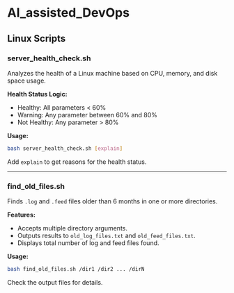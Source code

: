 ﻿
# AI_assisted_DevOps

## Linux Scripts

### server_health_check.sh
Analyzes the health of a Linux machine based on CPU, memory, and disk space usage.

**Health Status Logic:**
- Healthy: All parameters < 60%
- Warning: Any parameter between 60% and 80%
- Not Healthy: Any parameter > 80%

**Usage:**
```bash
bash server_health_check.sh [explain]
```
Add `explain` to get reasons for the health status.

---

### find_old_files.sh
Finds `.log` and `.feed` files older than 6 months in one or more directories.

**Features:**
- Accepts multiple directory arguments.
- Outputs results to `old_log_files.txt` and `old_feed_files.txt`.
- Displays total number of log and feed files found.

**Usage:**
```bash
bash find_old_files.sh /dir1 /dir2 ... /dirN
```
Check the output files for details.
